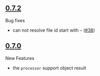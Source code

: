 ## [0.7.2](https://github.com/differui/rollup-plugin-sass/releases/tag/0.7.2)

Bug fixes

+ can not resolve file id start with `~` ([#38](https://github.com/differui/rollup-plugin-sass/issues/38))

## [0.7.0](https://github.com/differui/rollup-plugin-sass/releases/tag/0.7.0)

New Features

+ the `processor` support object result
